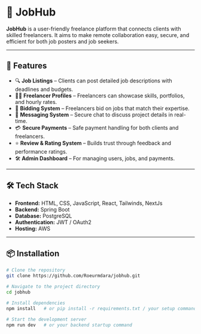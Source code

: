 # 💼 JobHub

**JobHub** is a user-friendly freelance platform that connects clients with skilled freelancers. It aims to make remote collaboration easy, secure, and efficient for both job posters and job seekers.

---

## 🚀 Features

- 🔍 **Job Listings** – Clients can post detailed job descriptions with deadlines and budgets.
- 🧑‍💼 **Freelancer Profiles** – Freelancers can showcase skills, portfolios, and hourly rates.
- 📨 **Bidding System** – Freelancers bid on jobs that match their expertise.
- 💬 **Messaging System** – Secure chat to discuss project details in real-time.
- 💳 **Secure Payments** – Safe payment handling for both clients and freelancers.
- ⭐ **Review & Rating System** – Builds trust through feedback and performance ratings.
- 🛠️ **Admin Dashboard** – For managing users, jobs, and payments.

---

## 🛠️ Tech Stack

- **Frontend:** HTML, CSS, JavaScript, React, Tailwinds, NextJs
- **Backend:** Spring Boot
- **Database:** PostgreSQL
- **Authentication:** JWT / OAuth2
- **Hosting:** AWS

---

## 📦 Installation

```bash
# Clone the repository
git clone https://github.com/Roeurmdara/jobhub.git

# Navigate to the project directory
cd jobhub

# Install dependencies
npm install   # or pip install -r requirements.txt / your setup command

# Start the development server
npm run dev   # or your backend startup command
